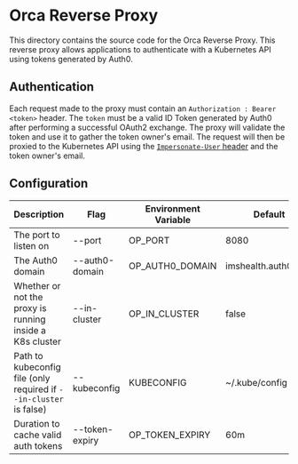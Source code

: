 # Orca Reverse Proxy
This directory contains the source code for the Orca Reverse Proxy.
This reverse proxy allows applications to authenticate with a Kubernetes API using tokens generated by Auth0.  

## Authentication
Each request made to the proxy must contain an `Authorization : Bearer <token>` header.
The `token` must be a valid ID Token generated by Auth0 after performing a successful OAuth2 exchange. 
The proxy will validate the token and use it to gather the token owner's email. 
The request will then be proxied to the Kubernetes API using the [`Impersonate-User` header](https://kubernetes.io/docs/reference/access-authn-authz/authentication/#user-impersonation) and the token owner's email. 

## Configuration

| Description                                                          | Flag           | Environment Variable | Default             |
|----------------------------------------------------------------------|----------------|----------------------|---------------------|
| The port to listen on                                                | --port         | OP_PORT              | 8080                |
| The Auth0 domain                                                     | --auth0-domain | OP_AUTH0_DOMAIN      | imshealth.auth0.com |
| Whether or not the proxy is running inside a K8s cluster             | --in-cluster   | OP_IN_CLUSTER        | false               |
| Path to kubeconfig file (only required if `--in-cluster` is false)   | --kubeconfig   | KUBECONFIG           | ~/.kube/config      |
| Duration to cache valid auth tokens                                  | --token-expiry | OP_TOKEN_EXPIRY      | 60m                 |
